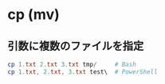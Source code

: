 ﻿# cp (mv)

## 引数に複数のファイルを指定

```powershell
cp 1.txt 2.txt 3.txt tmp/     # Bash
cp 1.txt, 2.txt, 3.txt test\  # PowerShell
```
